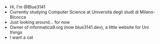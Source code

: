 - Hi, I’m @Blue3141
- Currently studying Computer Science at Università degli studi di Milano-Bicocca
- Just looking around... for now
- Owner of informatica9.org (now blue3141.dev), a little website for Uni things
- I want a cat
